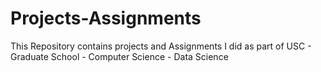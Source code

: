 # Projects-Assignments
This Repository contains projects and Assignments I did as part of USC - Graduate School - Computer Science - Data Science
